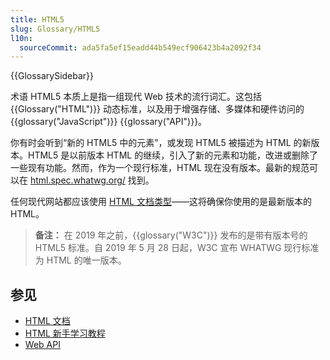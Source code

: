 ```yaml
---
title: HTML5
slug: Glossary/HTML5
l10n:
  sourceCommit: ada5fa5ef15eadd44b549ecf906423b4a2092f34
---
```


{{GlossarySidebar}}

术语 HTML5 本质上是指一组现代 Web 技术的流行词汇。这包括 {{Glossary("HTML")}} 动态标准，以及用于增强存储、多媒体和硬件访问的 {{glossary("JavaScript")}} {{glossary("API")}}。

你有时会听到“新的 HTML5 中的元素”，或发现 HTML5 被描述为 HTML 的新版本。HTML5 是以前版本 HTML 的继续，引入了新的元素和功能，改进或删除了一些现有功能。然而，作为一个现行标准，HTML 现在没有版本。最新的规范可以在 [html.spec.whatwg.org/](https://html.spec.whatwg.org/) 找到。

任何现代网站都应该使用 [HTML 文档类型](/zh-CN/docs/MDN/Writing_guidelines/Writing_style_guide/Code_style_guide/HTML#doctype)——这将确保你使用的是最新版本的 HTML。

> **备注：** 在 2019 年之前，{{glossary("W3C")}} 发布的是带有版本号的 HTML5 标准。自 2019 年 5 月 28 日起，W3C 宣布 WHATWG 现行标准为 HTML 的唯一版本。

## 参见

- [HTML 文档](/zh-CN/docs/Web/HTML)
- [HTML 新手学习教程](/zh-CN/docs/Learn/HTML)
- [Web API](/zh-CN/docs/Web/API)
